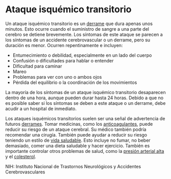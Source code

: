 Ataque isquémico transitorio
============================


Un ataque isquémico transitorio es un [derrame](https://medlineplus.gov/spanish/stroke.html) que dura apenas unos minutos. Esto ocurre cuando el suministro de sangre a una parte del cerebro se detiene brevemente. Los síntomas de este ataque se parecen a los síntomas de un accidente cerebrovascular o un derrame, pero su duración es menor. Ocurren repentinamente e incluyen:


* Entumecimiento o debilidad, especialmente en un lado del cuerpo
* Confusión o dificultades para hablar o entender
* Dificultad para caminar
* Mareo
* Problemas para ver con uno o ambos ojos
* Pérdida del equilibrio o la coordinación de los movimientos


La mayoría de los síntomas de un ataque isquémico transitorio desaparecen dentro de una hora, aunque pueden durar hasta 24 horas. Debido a que no es posible saber si los síntomas se deben a este ataque o un derrame, debe acudir a un hospital de inmediato. 


 Los ataques isquémicos transitorios suelen ser una señal de advertencia de futuros [derrames](https://medlineplus.gov/spanish/ischemicstroke.html). Tomar medicinas, como los [anticoagulantes](https://medlineplus.gov/spanish/bloodthinners.html), puede reducir su riesgo de un ataque cerebral. Su médico también podría recomendar una cirugía. También puede ayudar a reducir su riesgo teniendo un estilo de [vida saludable](https://medlineplus.gov/spanish/healthyliving.html). Esto incluye no fumar, no beber demasiado, comer una dieta saludable y hacer ejercicio. También es importante controlar otros problemas de salud, como la [presión arterial alta](https://medlineplus.gov/spanish/howtopreventhighbloodpressure.html) y el [colesterol](https://medlineplus.gov/spanish/howtolowercholesterol.html).
 


NIH: Instituto Nacional de Trastornos Neurológicos y Accidentes Cerebrovasculares 

